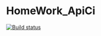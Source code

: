 # HomeWork_ApiCi
[![Build status](https://ci.appveyor.com/api/projects/status/5hf6ep0gomxl6f0x?svg=true)](https://ci.appveyor.com/project/007Nick91/homework-apici)
